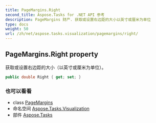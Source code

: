 ```yaml
---
title: PageMargins.Right
second_title: Aspose.Tasks for .NET API 参考
description: PageMargins 财产. 获取或设置右边距的大小以英寸或厘米为单位
type: docs
weight: 50
url: /zh/net/aspose.tasks.visualization/pagemargins/right/
---
```

## PageMargins.Right property

获取或设置右边距的大小（以英寸或厘米为单位）。

```csharp
public double Right { get; set; }
```

### 也可以看看

* class [PageMargins](../)
* 命名空间 [Aspose.Tasks.Visualization](../../pagemargins/)
* 部件 [Aspose.Tasks](../../../)


